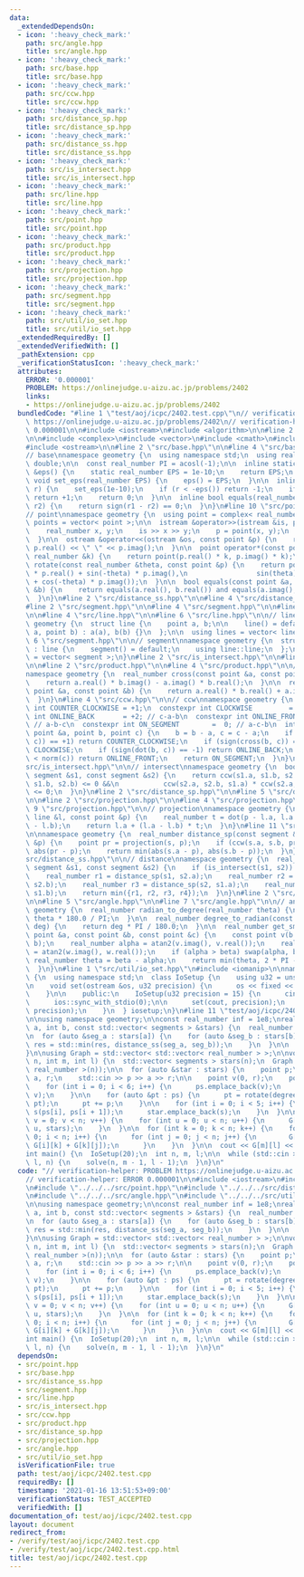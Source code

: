 ```yaml
---
data:
  _extendedDependsOn:
  - icon: ':heavy_check_mark:'
    path: src/angle.hpp
    title: src/angle.hpp
  - icon: ':heavy_check_mark:'
    path: src/base.hpp
    title: src/base.hpp
  - icon: ':heavy_check_mark:'
    path: src/ccw.hpp
    title: src/ccw.hpp
  - icon: ':heavy_check_mark:'
    path: src/distance_sp.hpp
    title: src/distance_sp.hpp
  - icon: ':heavy_check_mark:'
    path: src/distance_ss.hpp
    title: src/distance_ss.hpp
  - icon: ':heavy_check_mark:'
    path: src/is_intersect.hpp
    title: src/is_intersect.hpp
  - icon: ':heavy_check_mark:'
    path: src/line.hpp
    title: src/line.hpp
  - icon: ':heavy_check_mark:'
    path: src/point.hpp
    title: src/point.hpp
  - icon: ':heavy_check_mark:'
    path: src/product.hpp
    title: src/product.hpp
  - icon: ':heavy_check_mark:'
    path: src/projection.hpp
    title: src/projection.hpp
  - icon: ':heavy_check_mark:'
    path: src/segment.hpp
    title: src/segment.hpp
  - icon: ':heavy_check_mark:'
    path: src/util/io_set.hpp
    title: src/util/io_set.hpp
  _extendedRequiredBy: []
  _extendedVerifiedWith: []
  _pathExtension: cpp
  _verificationStatusIcon: ':heavy_check_mark:'
  attributes:
    ERROR: '0.000001'
    PROBLEM: https://onlinejudge.u-aizu.ac.jp/problems/2402
    links:
    - https://onlinejudge.u-aizu.ac.jp/problems/2402
  bundledCode: "#line 1 \"test/aoj/icpc/2402.test.cpp\"\n// verification-helper: PROBLEM\
    \ https://onlinejudge.u-aizu.ac.jp/problems/2402\n// verification-helper: ERROR\
    \ 0.000001\n\n#include <iostream>\n#include <algorithm>\n\n#line 2 \"src/point.hpp\"\
    \n\n#include <complex>\n#include <vector>\n#include <cmath>\n#include <istream>\n\
    #include <ostream>\n\n#line 2 \"src/base.hpp\"\n\n#line 4 \"src/base.hpp\"\n\n\
    // base\nnamespace geometry {\n  using namespace std;\n  using real_number = long\
    \ double;\n\n  const real_number PI = acosl(-1);\n\n  inline static real_number\
    \ &eps() {\n    static real_number EPS = 1e-10;\n    return EPS;\n  }\n\n  static\
    \ void set_eps(real_number EPS) {\n    eps() = EPS;\n  }\n\n  inline int sign(real_number\
    \ r) {\n    set_eps(1e-10);\n    if (r < -eps()) return -1;\n    if (r > +eps())\
    \ return +1;\n    return 0;\n  }\n\n  inline bool equals(real_number r1, real_number\
    \ r2) {\n    return sign(r1 - r2) == 0;\n  }\n}\n#line 10 \"src/point.hpp\"\n\n\
    // point\nnamespace geometry {\n  using point = complex< real_number >;\n  using\
    \ points = vector< point >;\n\n  istream &operator>>(istream &is, point &p) {\n\
    \    real_number x, y;\n    is >> x >> y;\n    p = point(x, y);\n    return is;\n\
    \  }\n\n  ostream &operator<<(ostream &os, const point &p) {\n    return os <<\
    \ p.real() << \" \" << p.imag();\n  }\n\n  point operator*(const point &p, const\
    \ real_number &k) {\n    return point(p.real() * k, p.imag() * k);\n  }\n\n  point\
    \ rotate(const real_number &theta, const point &p) {\n    return point(cos(theta)\
    \ * p.real() + sin(-theta) * p.imag(),\n                 sin(theta) * p.real()\
    \ + cos(-theta) * p.imag());\n  }\n\n  bool equals(const point &a, const point\
    \ &b) {\n    return equals(a.real(), b.real()) and equals(a.imag(), b.imag());\n\
    \  }\n}\n#line 2 \"src/distance_ss.hpp\"\n\n#line 4 \"src/distance_ss.hpp\"\n\n\
    #line 2 \"src/segment.hpp\"\n\n#line 4 \"src/segment.hpp\"\n\n#line 2 \"src/line.hpp\"\
    \n\n#line 4 \"src/line.hpp\"\n\n#line 6 \"src/line.hpp\"\n\n// line \nnamespace\
    \ geometry {\n  struct line {\n    point a, b;\n\n    line() = default;\n    line(point\
    \ a, point b) : a(a), b(b) {}\n  };\n\n  using lines = vector< line >;\n}\n#line\
    \ 6 \"src/segment.hpp\"\n\n// segment\nnamespace geometry {\n  struct segment\
    \ : line {\n    segment() = default;\n    using line::line;\n  };\n\n  using segments\
    \ = vector< segment >;\n}\n#line 2 \"src/is_intersect.hpp\"\n\n#line 2 \"src/ccw.hpp\"\
    \n\n#line 2 \"src/product.hpp\"\n\n#line 4 \"src/product.hpp\"\n\n// product\n\
    namespace geometry {\n  real_number cross(const point &a, const point &b) {\n\
    \    return a.real() * b.imag() - a.imag() * b.real();\n  }\n\n  real_number dot(const\
    \ point &a, const point &b) {\n    return a.real() * b.real() + a.imag() * b.imag();\n\
    \  }\n}\n#line 4 \"src/ccw.hpp\"\n\n// ccw\nnamespace geometry {\n  constexpr\
    \ int COUNTER_CLOCKWISE = +1;\n  constexpr int CLOCKWISE         = -1;\n  constexpr\
    \ int ONLINE_BACK       = +2; // c-a-b\n  constexpr int ONLINE_FRONT      = -2;\
    \ // a-b-c\n  constexpr int ON_SEGMENT        =  0; // a-c-b\n  int ccw(const\
    \ point &a, point b, point c) {\n    b = b - a, c = c - a;\n    if (sign(cross(b,\
    \ c)) == +1) return COUNTER_CLOCKWISE;\n    if (sign(cross(b, c)) == -1) return\
    \ CLOCKWISE;\n    if (sign(dot(b, c)) == -1) return ONLINE_BACK;\n    if (norm(b)\
    \ < norm(c)) return ONLINE_FRONT;\n    return ON_SEGMENT;\n  }\n}\n#line 5 \"\
    src/is_intersect.hpp\"\n\n// intersect\nnamespace geometry {\n  bool is_intersect(const\
    \ segment &s1, const segment &s2) {\n    return ccw(s1.a, s1.b, s2.a) * ccw(s1.a,\
    \ s1.b, s2.b) <= 0 &&\n           ccw(s2.a, s2.b, s1.a) * ccw(s2.a, s2.b, s1.b)\
    \ <= 0;\n  }\n}\n#line 2 \"src/distance_sp.hpp\"\n\n#line 5 \"src/distance_sp.hpp\"\
    \n\n#line 2 \"src/projection.hpp\"\n\n#line 4 \"src/projection.hpp\"\n\n#line\
    \ 9 \"src/projection.hpp\"\n\n// projection\nnamespace geometry {\n  point projection(const\
    \ line &l, const point &p) {\n    real_number t = dot(p - l.a, l.a - l.b) / norm(l.a\
    \ - l.b);\n    return l.a + (l.a - l.b) * t;\n  }\n}\n#line 11 \"src/distance_sp.hpp\"\
    \n\nnamespace geometry {\n  real_number distance_sp(const segment &s, const point\
    \ &p) {\n    point pr = projection(s, p);\n    if (ccw(s.a, s.b, pr) == 0) return\
    \ abs(pr - p);\n    return min(abs(s.a - p), abs(s.b - p));\n  }\n}\n#line 9 \"\
    src/distance_ss.hpp\"\n\n// distance\nnamespace geometry {\n  real_number distance_ss(const\
    \ segment &s1, const segment &s2) {\n    if (is_intersect(s1, s2)) return 0;\n\
    \    real_number r1 = distance_sp(s1, s2.a);\n    real_number r2 = distance_sp(s1,\
    \ s2.b);\n    real_number r3 = distance_sp(s2, s1.a);\n    real_number r4 = distance_sp(s2,\
    \ s1.b);\n    return min({r1, r2, r3, r4});\n  }\n}\n#line 2 \"src/angle.hpp\"\
    \n\n#line 5 \"src/angle.hpp\"\n\n#line 7 \"src/angle.hpp\"\n\n// angle\nnamespace\
    \ geometry {\n  real_number radian_to_degree(real_number theta) {\n    return\
    \ theta * 180.0 / PI;\n  }\n\n  real_number degree_to_radian(const real_number\
    \ deg) {\n    return deg * PI / 180.0;\n  }\n\n  real_number get_smaller_angle(const\
    \ point &a, const point &b, const point &c) {\n    const point v(b - a), w(c -\
    \ b);\n    real_number alpha = atan2(v.imag(), v.real());\n    real_number beta\
    \ = atan2(w.imag(), w.real());\n    if (alpha > beta) swap(alpha, beta);\n   \
    \ real_number theta = beta - alpha;\n    return min(theta, 2 * PI - theta);\n\
    \  }\n}\n#line 1 \"src/util/io_set.hpp\"\n#include <iomanip>\n\nnamespace geometry\
    \ {\n  using namespace std;\n  class IoSetup {\n    using u32 = unsigned int;\n\
    \n    void set(ostream &os, u32 precision) {\n      os << fixed << setprecision(precision);\n\
    \    }\n\n    public:\n    IoSetup(u32 precision = 15) {\n      cin.tie(0);\n\
    \      ios::sync_with_stdio(0);\n\n      set(cout, precision);\n      set(cerr,\
    \ precision);\n    }\n  } iosetup;\n}\n#line 11 \"test/aoj/icpc/2402.test.cpp\"\
    \n\nusing namespace geometry;\n\nconst real_number inf = 1e8;\nreal_number star_distance(int\
    \ a, int b, const std::vector< segments > &stars) {\n  real_number res = inf;\n\
    \n  for (auto &seg_a : stars[a]) {\n    for (auto &seg_b : stars[b]) {\n     \
    \ res = std::min(res, distance_ss(seg_a, seg_b));\n    }\n  }\n\n  return res;\n\
    }\n\nusing Graph = std::vector< std::vector< real_number > >;\n\nvoid solve(int\
    \ n, int m, int l) {\n  std::vector< segments > stars(n);\n  Graph G(n, std::vector<\
    \ real_number >(n));\n\n  for (auto &star : stars) {\n    point p;\n    real_number\
    \ a, r;\n    std::cin >> p >> a >> r;\n\n    point v(0, r);\n    points ps;\n\
    \    for (int i = 0; i < 6; i++) {\n      ps.emplace_back(v);\n      v = rotate(degree_to_radian(144),\
    \ v);\n    }\n\n    for (auto &pt : ps) {\n      pt = rotate(degree_to_radian(a),\
    \ pt);\n      pt += p;\n    }\n\n    for (int i = 0; i < 5; i++) {\n      segment\
    \ s(ps[i], ps[i + 1]);\n      star.emplace_back(s);\n    }\n  }\n\n  for (int\
    \ v = 0; v < n; v++) {\n    for (int u = 0; u < n; u++) {\n      G[v][u] = star_distance(v,\
    \ u, stars);\n    }\n  }\n\n  for (int k = 0; k < n; k++) {\n    for (int i =\
    \ 0; i < n; i++) {\n      for (int j = 0; j < n; j++) {\n        G[i][j] = std::min(G[i][j],\
    \ G[i][k] + G[k][j]);\n      }\n    }\n  }\n\n  cout << G[m][l] << endl;\n}\n\n\
    int main() {\n  IoSetup(20);\n  int n, m, l;\n\n  while (std::cin >> n >> m >>\
    \ l, n) {\n    solve(n, m - 1, l - 1);\n  }\n}\n"
  code: "// verification-helper: PROBLEM https://onlinejudge.u-aizu.ac.jp/problems/2402\n\
    // verification-helper: ERROR 0.000001\n\n#include <iostream>\n#include <algorithm>\n\
    \n#include \"../../../src/point.hpp\"\n#include \"../../../src/distance_ss.hpp\"\
    \n#include \"../../../src/angle.hpp\"\n#include \"../../../src/util/io_set.hpp\"\
    \n\nusing namespace geometry;\n\nconst real_number inf = 1e8;\nreal_number star_distance(int\
    \ a, int b, const std::vector< segments > &stars) {\n  real_number res = inf;\n\
    \n  for (auto &seg_a : stars[a]) {\n    for (auto &seg_b : stars[b]) {\n     \
    \ res = std::min(res, distance_ss(seg_a, seg_b));\n    }\n  }\n\n  return res;\n\
    }\n\nusing Graph = std::vector< std::vector< real_number > >;\n\nvoid solve(int\
    \ n, int m, int l) {\n  std::vector< segments > stars(n);\n  Graph G(n, std::vector<\
    \ real_number >(n));\n\n  for (auto &star : stars) {\n    point p;\n    real_number\
    \ a, r;\n    std::cin >> p >> a >> r;\n\n    point v(0, r);\n    points ps;\n\
    \    for (int i = 0; i < 6; i++) {\n      ps.emplace_back(v);\n      v = rotate(degree_to_radian(144),\
    \ v);\n    }\n\n    for (auto &pt : ps) {\n      pt = rotate(degree_to_radian(a),\
    \ pt);\n      pt += p;\n    }\n\n    for (int i = 0; i < 5; i++) {\n      segment\
    \ s(ps[i], ps[i + 1]);\n      star.emplace_back(s);\n    }\n  }\n\n  for (int\
    \ v = 0; v < n; v++) {\n    for (int u = 0; u < n; u++) {\n      G[v][u] = star_distance(v,\
    \ u, stars);\n    }\n  }\n\n  for (int k = 0; k < n; k++) {\n    for (int i =\
    \ 0; i < n; i++) {\n      for (int j = 0; j < n; j++) {\n        G[i][j] = std::min(G[i][j],\
    \ G[i][k] + G[k][j]);\n      }\n    }\n  }\n\n  cout << G[m][l] << endl;\n}\n\n\
    int main() {\n  IoSetup(20);\n  int n, m, l;\n\n  while (std::cin >> n >> m >>\
    \ l, n) {\n    solve(n, m - 1, l - 1);\n  }\n}\n"
  dependsOn:
  - src/point.hpp
  - src/base.hpp
  - src/distance_ss.hpp
  - src/segment.hpp
  - src/line.hpp
  - src/is_intersect.hpp
  - src/ccw.hpp
  - src/product.hpp
  - src/distance_sp.hpp
  - src/projection.hpp
  - src/angle.hpp
  - src/util/io_set.hpp
  isVerificationFile: true
  path: test/aoj/icpc/2402.test.cpp
  requiredBy: []
  timestamp: '2021-01-16 13:51:53+09:00'
  verificationStatus: TEST_ACCEPTED
  verifiedWith: []
documentation_of: test/aoj/icpc/2402.test.cpp
layout: document
redirect_from:
- /verify/test/aoj/icpc/2402.test.cpp
- /verify/test/aoj/icpc/2402.test.cpp.html
title: test/aoj/icpc/2402.test.cpp
---
```

